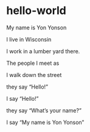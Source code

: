 # hello-world
My name is Yon Yonson

I live in Wisconsin

I work in a lumber yard there.

The people I meet as

I walk down the street

they say “Hello!”

I say “Hello!”

they say “What’s your name?”

I say “My name is Yon Yonson”
